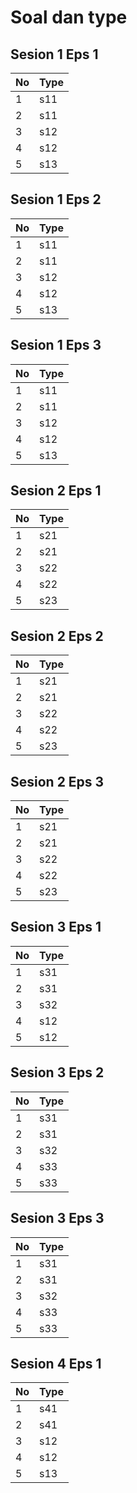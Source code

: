 # Soal dan type

## Sesion 1 Eps 1

| No  | Type |
| --- | ---- |
| 1   | s11  |
| 2   | s11  |
| 3   | s12  |
| 4   | s12  |
| 5   | s13  |

## Sesion 1 Eps 2

| No  | Type |
| --- | ---- |
| 1   | s11  |
| 2   | s11  |
| 3   | s12  |
| 4   | s12  |
| 5   | s13  |

## Sesion 1 Eps 3

| No  | Type |
| --- | ---- |
| 1   | s11  |
| 2   | s11  |
| 3   | s12  |
| 4   | s12  |
| 5   | s13  |

## Sesion 2 Eps 1

| No  | Type |
| --- | ---- |
| 1   | s21  |
| 2   | s21  |
| 3   | s22  |
| 4   | s22  |
| 5   | s23  |

## Sesion 2 Eps 2

| No  | Type |
| --- | ---- |
| 1   | s21  |
| 2   | s21  |
| 3   | s22  |
| 4   | s22  |
| 5   | s23  |

## Sesion 2 Eps 3

| No  | Type |
| --- | ---- |
| 1   | s21  |
| 2   | s21  |
| 3   | s22  |
| 4   | s22  |
| 5   | s23  |

## Sesion 3 Eps 1

| No  | Type |
| --- | ---- |
| 1   | s31  |
| 2   | s31  |
| 3   | s32  |
| 4   | s12  |
| 5   | s12  |

## Sesion 3 Eps 2

| No  | Type |
| --- | ---- |
| 1   | s31  |
| 2   | s31  |
| 3   | s32  |
| 4   | s33  |
| 5   | s33  |

## Sesion 3 Eps 3

| No  | Type |
| --- | ---- |
| 1   | s31  |
| 2   | s31  |
| 3   | s32  |
| 4   | s33  |
| 5   | s33  |

## Sesion 4 Eps 1

| No  | Type |
| --- | ---- |
| 1   | s41  |
| 2   | s41  |
| 3   | s12  |
| 4   | s12  |
| 5   | s13  |
